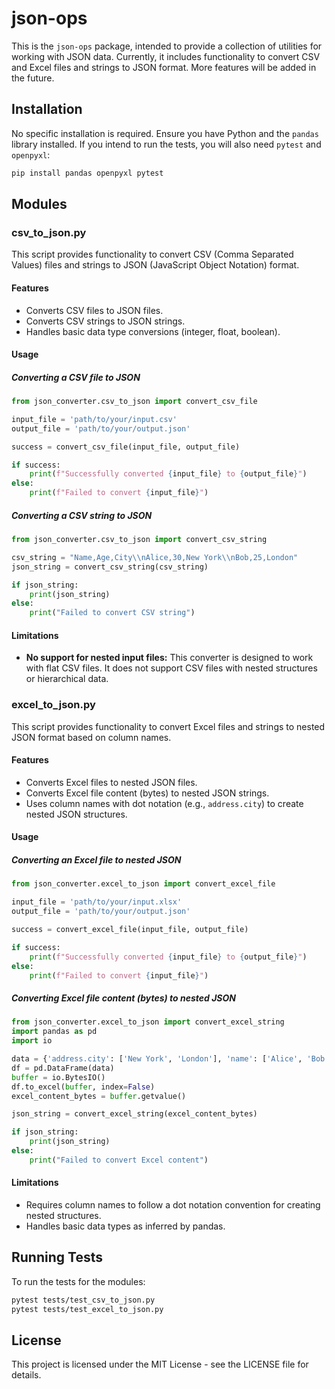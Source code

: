 # json-ops

This is the `json-ops` package, intended to provide a collection of utilities for working with JSON data. Currently, it includes functionality to convert CSV and Excel files and strings to JSON format. More features will be added in the future.

## Installation

No specific installation is required. Ensure you have Python and the `pandas` library installed. If you intend to run the tests, you will also need `pytest` and `openpyxl`:

```bash
pip install pandas openpyxl pytest
```

## Modules

### csv_to_json.py

This script provides functionality to convert CSV (Comma Separated Values) files and strings to JSON (JavaScript Object Notation) format.

#### Features

- Converts CSV files to JSON files.
- Converts CSV strings to JSON strings.
- Handles basic data type conversions (integer, float, boolean).

#### Usage

##### Converting a CSV file to JSON

```python
from json_converter.csv_to_json import convert_csv_file

input_file = 'path/to/your/input.csv'
output_file = 'path/to/your/output.json'

success = convert_csv_file(input_file, output_file)

if success:
    print(f"Successfully converted {input_file} to {output_file}")
else:
    print(f"Failed to convert {input_file}")
```

##### Converting a CSV string to JSON

```python
from json_converter.csv_to_json import convert_csv_string

csv_string = "Name,Age,City\\nAlice,30,New York\\nBob,25,London"
json_string = convert_csv_string(csv_string)

if json_string:
    print(json_string)
else:
    print("Failed to convert CSV string")
```

#### Limitations

- **No support for nested input files:** This converter is designed to work with flat CSV files. It does not support CSV files with nested structures or hierarchical data.

### excel_to_json.py

This script provides functionality to convert Excel files and strings to nested JSON format based on column names.

#### Features

- Converts Excel files to nested JSON files.
- Converts Excel file content (bytes) to nested JSON strings.
- Uses column names with dot notation (e.g., `address.city`) to create nested JSON structures.

#### Usage

##### Converting an Excel file to nested JSON

```python
from json_converter.excel_to_json import convert_excel_file

input_file = 'path/to/your/input.xlsx'
output_file = 'path/to/your/output.json'

success = convert_excel_file(input_file, output_file)

if success:
    print(f"Successfully converted {input_file} to {output_file}")
else:
    print(f"Failed to convert {input_file}")
```

##### Converting Excel file content (bytes) to nested JSON

```python
from json_converter.excel_to_json import convert_excel_string
import pandas as pd
import io

data = {'address.city': ['New York', 'London'], 'name': ['Alice', 'Bob']}
df = pd.DataFrame(data)
buffer = io.BytesIO()
df.to_excel(buffer, index=False)
excel_content_bytes = buffer.getvalue()

json_string = convert_excel_string(excel_content_bytes)

if json_string:
    print(json_string)
else:
    print("Failed to convert Excel content")
```

#### Limitations

- Requires column names to follow a dot notation convention for creating nested structures.
- Handles basic data types as inferred by pandas.

## Running Tests

To run the tests for the modules:

```bash
pytest tests/test_csv_to_json.py
pytest tests/test_excel_to_json.py
```

## License

This project is licensed under the MIT License - see the LICENSE file for details.
